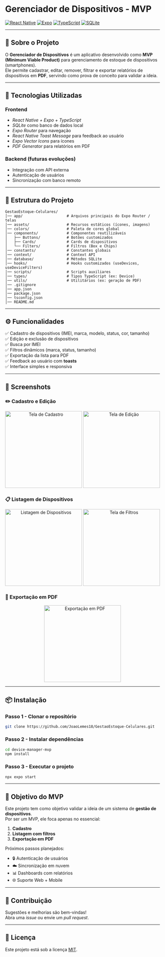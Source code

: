 # Gerenciador de Dispositivos - MVP

[![React Native](https://img.shields.io/badge/React_Native-20232A?style=for-the-badge&logo=react&logoColor=61DAFB)](https://reactnative.dev/)
[![Expo](https://img.shields.io/badge/Expo-000020?style=for-the-badge&logo=expo&logoColor=white)](https://expo.dev/)
[![TypeScript](https://img.shields.io/badge/TypeScript-007ACC?style=for-the-badge&logo=typescript&logoColor=white)](https://www.typescriptlang.org/)
[![SQLite](https://img.shields.io/badge/SQLite-003B57?style=for-the-badge&logo=sqlite&logoColor=white)](https://www.sqlite.org/index.html)

------------------------------------------------------------------------

## 📖 Sobre o Projeto

O **Gerenciador de Dispositivos** é um aplicativo desenvolvido como **MVP (Minimum Viable Product)** para gerenciamento de estoque de dispositivos (smartphones).  
Ele permite cadastrar, editar, remover, filtrar e exportar relatórios de dispositivos em **PDF**, servindo como prova de conceito para validar a ideia.

------------------------------------------------------------------------

## 🚀 Tecnologias Utilizadas

### Frontend

-   *React Native + Expo + TypeScript*
-   *SQLite* como banco de dados local
-   *Expo Router* para navegação
-   *React Native Toast Message* para feedback ao usuário
-   *Expo Vector Icons* para ícones
-   *PDF Generator* para relatórios em PDF

### Backend (futuras evoluções)

-   Integração com API externa
-   Autenticação de usuários
-   Sincronização com banco remoto

------------------------------------------------------------------------

## 📂 Estrutura do Projeto

    GestaoEstoque-Celulares/
    │── app/                    # Arquivos principais do Expo Router / telas
    │── assets/                 # Recursos estáticos (ícones, imagens)
    │── colors/                 # Paleta de cores global
    │── components/             # Componentes reutilizáveis
    │   ├── Buttons/            # Botões customizados
    │   ├── Cards/              # Cards de dispositivos
    │   └── Filters/            # Filtros (Box e Chips)
    │── constants/              # Constantes globais
    │── context/                # Context API
    │── database/               # Métodos SQLite
    │── hooks/                  # Hooks customizados (useDevices, useDeviceFilters)
    │── scripts/                # Scripts auxiliares
    │── types/                  # Tipos TypeScript (ex: Device)
    │── utils/                  # Utilitários (ex: geração de PDF)
    │── .gitignore
    │── app.json
    │── package.json
    │── tsconfig.json
    │── README.md

------------------------------------------------------------------------

## ⚙ Funcionalidades

✅ Cadastro de dispositivos (IMEI, marca, modelo, status, cor, tamanho)\
✅ Edição e exclusão de dispositivos\
✅ Busca por IMEI\
✅ Filtros dinâmicos (marca, status, tamanho)\
✅ Exportação da lista para PDF\
✅ Feedback ao usuário com **toasts**\
✅ Interface simples e responsiva

------------------------------------------------------------------------

## 📸 Screenshots


### ✏️ Cadastro e Edição
<p align="center">
  <img src="./docs/screens/cadastro.jpg" alt="Tela de Cadastro" width="250"/>
  <img src="./docs/screens/edicao.jpg" alt="Tela de Edição" width="250"/>
</p>

### 📋 Listagem de Dispositivos
<p align="center">
  <img src="./docs/screens/listagem.jpg" alt="Listagem de Dispositivos" width="250"/>
  <img src="./docs/screens/filtros.jpg" alt="Tela de Filtros" width="250"/>
</p>


### 📄 Exportação em PDF
<p align="center">
  <img src="./docs/screens/pdf.jpg" alt="Exportação em PDF" width="250"/>
</p>

------------------------------------------------------------------------

## 📦 Instalação

### Passo 1 - Clonar o repositório
```bash
git clone https://github.com/JoaoLemes18/GestaoEstoque-Celulares.git
```

### Passo 2 - Instalar dependências
```bash
cd device-manager-mvp
npm install
```

### Passo 3 - Executar o projeto
```bash
npx expo start
```

------------------------------------------------------------------------

## 🎯 Objetivo do MVP

Este projeto tem como objetivo validar a ideia de um sistema de **gestão de dispositivos**.  
Por ser um MVP, ele foca apenas no essencial:

1. **Cadastro**  
2. **Listagem com filtros**  
3. **Exportação em PDF**

Próximos passos planejados:
- 🔒 Autenticação de usuários  
- ☁️ Sincronização em nuvem  
- 📊 Dashboards com relatórios  
- 🌐 Suporte Web + Mobile  

------------------------------------------------------------------------

## 🤝 Contribuição

Sugestões e melhorias são bem-vindas!\
Abra uma *issue* ou envie um *pull request*.

------------------------------------------------------------------------

## 📄 Licença

Este projeto está sob a licença [MIT](./LICENSE).
